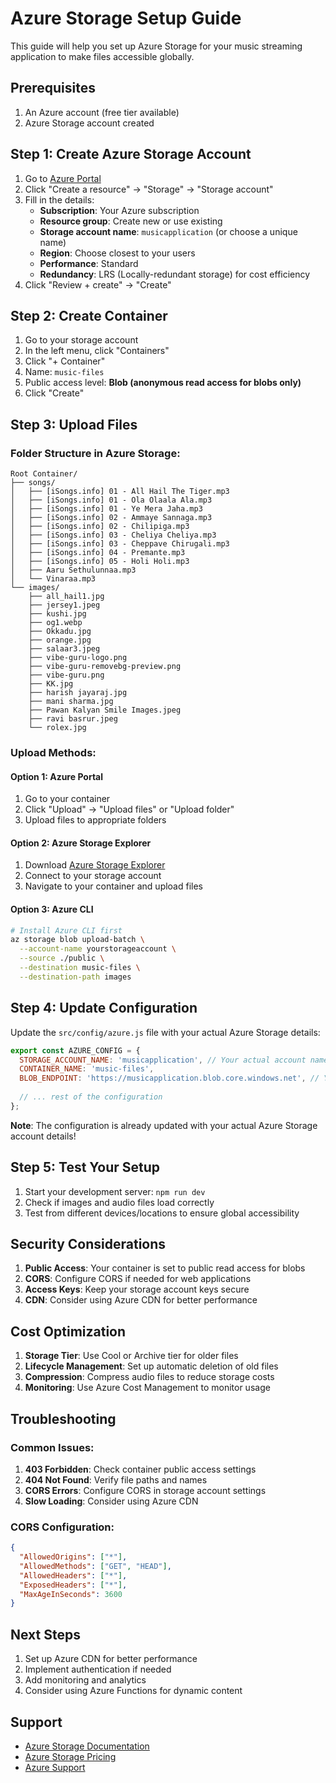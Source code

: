 # Azure Storage Setup Guide

This guide will help you set up Azure Storage for your music streaming application to make files accessible globally.

## Prerequisites

1. An Azure account (free tier available)
2. Azure Storage account created

## Step 1: Create Azure Storage Account

1. Go to [Azure Portal](https://portal.azure.com)
2. Click "Create a resource" → "Storage" → "Storage account"
3. Fill in the details:
   - **Subscription**: Your Azure subscription
   - **Resource group**: Create new or use existing
   - **Storage account name**: `musicapplication` (or choose a unique name)
   - **Region**: Choose closest to your users
   - **Performance**: Standard
   - **Redundancy**: LRS (Locally-redundant storage) for cost efficiency
4. Click "Review + create" → "Create"

## Step 2: Create Container

1. Go to your storage account
2. In the left menu, click "Containers"
3. Click "+ Container"
4. Name: `music-files`
5. Public access level: **Blob (anonymous read access for blobs only)**
6. Click "Create"

## Step 3: Upload Files

### Folder Structure in Azure Storage:
```
Root Container/
├── songs/
│   ├── [iSongs.info] 01 - All Hail The Tiger.mp3
│   ├── [iSongs.info] 01 - Ola Olaala Ala.mp3
│   ├── [iSongs.info] 01 - Ye Mera Jaha.mp3
│   ├── [iSongs.info] 02 - Ammaye Sannaga.mp3
│   ├── [iSongs.info] 02 - Chilipiga.mp3
│   ├── [iSongs.info] 03 - Cheliya Cheliya.mp3
│   ├── [iSongs.info] 03 - Cheppave Chirugali.mp3
│   ├── [iSongs.info] 04 - Premante.mp3
│   ├── [iSongs.info] 05 - Holi Holi.mp3
│   ├── Aaru Sethulunnaa.mp3
│   └── Vinaraa.mp3
└── images/
    ├── all_hail1.jpg
    ├── jersey1.jpeg
    ├── kushi.jpg
    ├── og1.webp
    ├── Okkadu.jpg
    ├── orange.jpg
    ├── salaar3.jpeg
    ├── vibe-guru-logo.png
    ├── vibe-guru-removebg-preview.png
    ├── vibe-guru.png
    ├── KK.jpg
    ├── harish jayaraj.jpg
    ├── mani sharma.jpg
    ├── Pawan Kalyan Smile Images.jpeg
    ├── ravi basrur.jpeg
    └── rolex.jpg
```

### Upload Methods:

#### Option 1: Azure Portal
1. Go to your container
2. Click "Upload" → "Upload files" or "Upload folder"
3. Upload files to appropriate folders

#### Option 2: Azure Storage Explorer
1. Download [Azure Storage Explorer](https://azure.microsoft.com/en-us/features/storage-explorer/)
2. Connect to your storage account
3. Navigate to your container and upload files

#### Option 3: Azure CLI
```bash
# Install Azure CLI first
az storage blob upload-batch \
  --account-name yourstorageaccount \
  --source ./public \
  --destination music-files \
  --destination-path images
```

## Step 4: Update Configuration

Update the `src/config/azure.js` file with your actual Azure Storage details:

```javascript
export const AZURE_CONFIG = {
  STORAGE_ACCOUNT_NAME: 'musicapplication', // Your actual account name
  CONTAINER_NAME: 'music-files',
  BLOB_ENDPOINT: 'https://musicapplication.blob.core.windows.net', // Your actual endpoint
  
  // ... rest of the configuration
};
```

**Note**: The configuration is already updated with your actual Azure Storage account details!

## Step 5: Test Your Setup

1. Start your development server: `npm run dev`
2. Check if images and audio files load correctly
3. Test from different devices/locations to ensure global accessibility

## Security Considerations

1. **Public Access**: Your container is set to public read access for blobs
2. **CORS**: Configure CORS if needed for web applications
3. **Access Keys**: Keep your storage account keys secure
4. **CDN**: Consider using Azure CDN for better performance

## Cost Optimization

1. **Storage Tier**: Use Cool or Archive tier for older files
2. **Lifecycle Management**: Set up automatic deletion of old files
3. **Compression**: Compress audio files to reduce storage costs
4. **Monitoring**: Use Azure Cost Management to monitor usage

## Troubleshooting

### Common Issues:

1. **403 Forbidden**: Check container public access settings
2. **404 Not Found**: Verify file paths and names
3. **CORS Errors**: Configure CORS in storage account settings
4. **Slow Loading**: Consider using Azure CDN

### CORS Configuration:
```json
{
  "AllowedOrigins": ["*"],
  "AllowedMethods": ["GET", "HEAD"],
  "AllowedHeaders": ["*"],
  "ExposedHeaders": ["*"],
  "MaxAgeInSeconds": 3600
}
```

## Next Steps

1. Set up Azure CDN for better performance
2. Implement authentication if needed
3. Add monitoring and analytics
4. Consider using Azure Functions for dynamic content

## Support

- [Azure Storage Documentation](https://docs.microsoft.com/en-us/azure/storage/)
- [Azure Storage Pricing](https://azure.microsoft.com/en-us/pricing/details/storage/)
- [Azure Support](https://azure.microsoft.com/en-us/support/)
